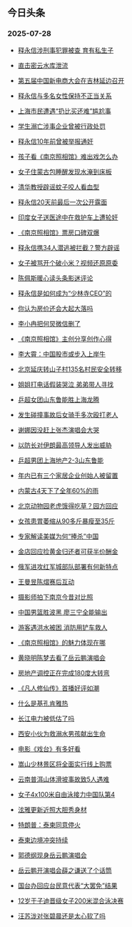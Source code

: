 ## 今日头条 
### 2025-07-28

+ [释永信涉刑事犯罪被查 育有私生子](https://www.toutiao.com/trending/7531731692256611850/?category_name=topic_innerflow&event_type=hot_board&log_pb=%257B%2522category_name%2522%253A%2522topic_innerflow%2522%252C%2522cluster_type%2522%253A%25222%2522%252C%2522enter_from%2522%253A%2522click_category%2522%252C%2522entrance_hotspot%2522%253A%2522outside%2522%252C%2522event_type%2522%253A%2522hot_board%2522%252C%2522hot_board_cluster_id%2522%253A%25227531731692256611850%2522%252C%2522hot_board_impr_id%2522%253A%2522202507280012554A2BDD71319B60583F9D%2522%252C%2522jump_page%2522%253A%2522hot_board_page%2522%252C%2522location%2522%253A%2522news_hot_card%2522%252C%2522page_location%2522%253A%2522hot_board_page%2522%252C%2522rank%2522%253A%25221%2522%252C%2522source%2522%253A%2522trending_tab%2522%252C%2522style_id%2522%253A%252240132%2522%252C%2522title%2522%253A%2522%25E9%2587%258A%25E6%25B0%25B8%25E4%25BF%25A1%25E6%25B6%2589%25E5%2588%2591%25E4%25BA%258B%25E7%258A%25AF%25E7%25BD%25AA%25E8%25A2%25AB%25E6%259F%25A5%2B%25E8%2582%25B2%25E6%259C%2589%25E7%25A7%2581%25E7%2594%259F%25E5%25AD%2590%2522%257D&rank=1&style_id=40132&topic_id=7531731692256611850)

+ [直击密云水库泄流](https://www.toutiao.com/trending/7531675662072041006/?category_name=topic_innerflow&event_type=hot_board&log_pb=%257B%2522category_name%2522%253A%2522topic_innerflow%2522%252C%2522cluster_type%2522%253A%25221%2522%252C%2522enter_from%2522%253A%2522click_category%2522%252C%2522entrance_hotspot%2522%253A%2522outside%2522%252C%2522event_type%2522%253A%2522hot_board%2522%252C%2522hot_board_cluster_id%2522%253A%25227531675662072041006%2522%252C%2522hot_board_impr_id%2522%253A%2522202507280012554A2BDD71319B60583F9D%2522%252C%2522jump_page%2522%253A%2522hot_board_page%2522%252C%2522location%2522%253A%2522news_hot_card%2522%252C%2522page_location%2522%253A%2522hot_board_page%2522%252C%2522rank%2522%253A%25222%2522%252C%2522source%2522%253A%2522trending_tab%2522%252C%2522style_id%2522%253A%252240132%2522%252C%2522title%2522%253A%2522%25E7%259B%25B4%25E5%2587%25BB%25E5%25AF%2586%25E4%25BA%2591%25E6%25B0%25B4%25E5%25BA%2593%25E6%25B3%2584%25E6%25B5%2581%2522%257D&rank=2&style_id=40132&topic_id=7531675662072041006)

+ [第五届中国新电商大会在吉林延边召开](https://www.toutiao.com/article/7531709644361597467)

+ [释永信与多名女性保持不正当关系](https://www.toutiao.com/trending/7531735239174065673/?category_name=topic_innerflow&event_type=hot_board&log_pb=%257B%2522category_name%2522%253A%2522topic_innerflow%2522%252C%2522cluster_type%2522%253A%25222%2522%252C%2522enter_from%2522%253A%2522click_category%2522%252C%2522entrance_hotspot%2522%253A%2522outside%2522%252C%2522event_type%2522%253A%2522hot_board%2522%252C%2522hot_board_cluster_id%2522%253A%25227531735239174065673%2522%252C%2522hot_board_impr_id%2522%253A%2522202507280012554A2BDD71319B60583F9D%2522%252C%2522jump_page%2522%253A%2522hot_board_page%2522%252C%2522location%2522%253A%2522news_hot_card%2522%252C%2522page_location%2522%253A%2522hot_board_page%2522%252C%2522rank%2522%253A%25224%2522%252C%2522source%2522%253A%2522trending_tab%2522%252C%2522style_id%2522%253A%252240132%2522%252C%2522title%2522%253A%2522%25E9%2587%258A%25E6%25B0%25B8%25E4%25BF%25A1%25E4%25B8%258E%25E5%25A4%259A%25E5%2590%258D%25E5%25A5%25B3%25E6%2580%25A7%25E4%25BF%259D%25E6%258C%2581%25E4%25B8%258D%25E6%25AD%25A3%25E5%25BD%2593%25E5%2585%25B3%25E7%25B3%25BB%2522%257D&rank=4&style_id=40132&topic_id=7531735239174065673)

+ [上海市民遭遇“扔比买还难”尴尬事](https://www.toutiao.com/trending/7531718750291279911/?category_name=topic_innerflow&event_type=hot_board&log_pb=%257B%2522category_name%2522%253A%2522topic_innerflow%2522%252C%2522cluster_type%2522%253A%25226%2522%252C%2522enter_from%2522%253A%2522click_category%2522%252C%2522entrance_hotspot%2522%253A%2522outside%2522%252C%2522event_type%2522%253A%2522hot_board%2522%252C%2522hot_board_cluster_id%2522%253A%25227531718750291279911%2522%252C%2522hot_board_impr_id%2522%253A%2522202507280012554A2BDD71319B60583F9D%2522%252C%2522jump_page%2522%253A%2522hot_board_page%2522%252C%2522location%2522%253A%2522news_hot_card%2522%252C%2522page_location%2522%253A%2522hot_board_page%2522%252C%2522rank%2522%253A%25225%2522%252C%2522source%2522%253A%2522trending_tab%2522%252C%2522style_id%2522%253A%252240132%2522%252C%2522title%2522%253A%2522%25E4%25B8%258A%25E6%25B5%25B7%25E5%25B8%2582%25E6%25B0%2591%25E9%2581%25AD%25E9%2581%2587%25E2%2580%259C%25E6%2589%2594%25E6%25AF%2594%25E4%25B9%25B0%25E8%25BF%2598%25E9%259A%25BE%25E2%2580%259D%25E5%25B0%25B4%25E5%25B0%25AC%25E4%25BA%258B%2522%257D&rank=5&style_id=40132&topic_id=7531718750291279911)

+ [学生溺亡涉事企业曾被行政处罚](https://www.toutiao.com/trending/7531554583127457818/?category_name=topic_innerflow&event_type=hot_board&log_pb=%257B%2522category_name%2522%253A%2522topic_innerflow%2522%252C%2522cluster_type%2522%253A%25221%2522%252C%2522enter_from%2522%253A%2522click_category%2522%252C%2522entrance_hotspot%2522%253A%2522outside%2522%252C%2522event_type%2522%253A%2522hot_board%2522%252C%2522hot_board_cluster_id%2522%253A%25227531554583127457818%2522%252C%2522hot_board_impr_id%2522%253A%2522202507280012554A2BDD71319B60583F9D%2522%252C%2522jump_page%2522%253A%2522hot_board_page%2522%252C%2522location%2522%253A%2522news_hot_card%2522%252C%2522page_location%2522%253A%2522hot_board_page%2522%252C%2522rank%2522%253A%25226%2522%252C%2522source%2522%253A%2522trending_tab%2522%252C%2522style_id%2522%253A%252240132%2522%252C%2522title%2522%253A%2522%25E5%25AD%25A6%25E7%2594%259F%25E6%25BA%25BA%25E4%25BA%25A1%25E6%25B6%2589%25E4%25BA%258B%25E4%25BC%2581%25E4%25B8%259A%25E6%259B%25BE%25E8%25A2%25AB%25E8%25A1%258C%25E6%2594%25BF%25E5%25A4%2584%25E7%25BD%259A%2522%257D&rank=6&style_id=40132&topic_id=7531554583127457818)

+ [释永信10年前曾被举报通奸](https://www.toutiao.com/trending/7531761797020454450/?category_name=topic_innerflow&event_type=hot_board&log_pb=%257B%2522category_name%2522%253A%2522topic_innerflow%2522%252C%2522cluster_type%2522%253A%25222%2522%252C%2522enter_from%2522%253A%2522click_category%2522%252C%2522entrance_hotspot%2522%253A%2522outside%2522%252C%2522event_type%2522%253A%2522hot_board%2522%252C%2522hot_board_cluster_id%2522%253A%25227531761797020454450%2522%252C%2522hot_board_impr_id%2522%253A%2522202507280012554A2BDD71319B60583F9D%2522%252C%2522jump_page%2522%253A%2522hot_board_page%2522%252C%2522location%2522%253A%2522news_hot_card%2522%252C%2522page_location%2522%253A%2522hot_board_page%2522%252C%2522rank%2522%253A%25227%2522%252C%2522source%2522%253A%2522trending_tab%2522%252C%2522style_id%2522%253A%252240132%2522%252C%2522title%2522%253A%2522%25E9%2587%258A%25E6%25B0%25B8%25E4%25BF%25A110%25E5%25B9%25B4%25E5%2589%258D%25E6%259B%25BE%25E8%25A2%25AB%25E4%25B8%25BE%25E6%258A%25A5%25E9%2580%259A%25E5%25A5%25B8%2522%257D&rank=7&style_id=40132&topic_id=7531761797020454450)

+ [孩子看《南京照相馆》难出戏怎么办](https://www.toutiao.com/trending/7531656188467875369/?category_name=topic_innerflow&event_type=hot_board&log_pb=%257B%2522category_name%2522%253A%2522topic_innerflow%2522%252C%2522cluster_type%2522%253A%252210%2522%252C%2522enter_from%2522%253A%2522click_category%2522%252C%2522entrance_hotspot%2522%253A%2522outside%2522%252C%2522event_type%2522%253A%2522hot_board%2522%252C%2522hot_board_cluster_id%2522%253A%25227531656188467875369%2522%252C%2522hot_board_impr_id%2522%253A%2522202507280012554A2BDD71319B60583F9D%2522%252C%2522jump_page%2522%253A%2522hot_board_page%2522%252C%2522location%2522%253A%2522news_hot_card%2522%252C%2522page_location%2522%253A%2522hot_board_page%2522%252C%2522rank%2522%253A%25228%2522%252C%2522source%2522%253A%2522trending_tab%2522%252C%2522style_id%2522%253A%252240132%2522%252C%2522title%2522%253A%2522%25E5%25AD%25A9%25E5%25AD%2590%25E7%259C%258B%25E3%2580%258A%25E5%258D%2597%25E4%25BA%25AC%25E7%2585%25A7%25E7%259B%25B8%25E9%25A6%2586%25E3%2580%258B%25E9%259A%25BE%25E5%2587%25BA%25E6%2588%258F%25E6%2580%258E%25E4%25B9%2588%25E5%258A%259E%2522%257D&rank=8&style_id=40132&topic_id=7531656188467875369)

+ [女子住蒙古包睡醒发现水淹到床板](https://www.toutiao.com/trending/7531693347057221659/?category_name=topic_innerflow&event_type=hot_board&log_pb=%257B%2522category_name%2522%253A%2522topic_innerflow%2522%252C%2522cluster_type%2522%253A%25226%2522%252C%2522enter_from%2522%253A%2522click_category%2522%252C%2522entrance_hotspot%2522%253A%2522outside%2522%252C%2522event_type%2522%253A%2522hot_board%2522%252C%2522hot_board_cluster_id%2522%253A%25227531693347057221659%2522%252C%2522hot_board_impr_id%2522%253A%2522202507280012554A2BDD71319B60583F9D%2522%252C%2522jump_page%2522%253A%2522hot_board_page%2522%252C%2522location%2522%253A%2522news_hot_card%2522%252C%2522page_location%2522%253A%2522hot_board_page%2522%252C%2522rank%2522%253A%25229%2522%252C%2522source%2522%253A%2522trending_tab%2522%252C%2522style_id%2522%253A%252240132%2522%252C%2522title%2522%253A%2522%25E5%25A5%25B3%25E5%25AD%2590%25E4%25BD%258F%25E8%2592%2599%25E5%258F%25A4%25E5%258C%2585%25E7%259D%25A1%25E9%2586%2592%25E5%258F%2591%25E7%258E%25B0%25E6%25B0%25B4%25E6%25B7%25B9%25E5%2588%25B0%25E5%25BA%258A%25E6%259D%25BF%2522%257D&rank=9&style_id=40132&topic_id=7531693347057221659)

+ [清华教授辟谣蚊子咬人看血型](https://www.toutiao.com/trending/7531312023418961974/?category_name=topic_innerflow&event_type=hot_board&log_pb=%257B%2522category_name%2522%253A%2522topic_innerflow%2522%252C%2522cluster_type%2522%253A%25222%2522%252C%2522enter_from%2522%253A%2522click_category%2522%252C%2522entrance_hotspot%2522%253A%2522outside%2522%252C%2522event_type%2522%253A%2522hot_board%2522%252C%2522hot_board_cluster_id%2522%253A%25227531312023418961974%2522%252C%2522hot_board_impr_id%2522%253A%2522202507280012554A2BDD71319B60583F9D%2522%252C%2522jump_page%2522%253A%2522hot_board_page%2522%252C%2522location%2522%253A%2522news_hot_card%2522%252C%2522page_location%2522%253A%2522hot_board_page%2522%252C%2522rank%2522%253A%252210%2522%252C%2522source%2522%253A%2522trending_tab%2522%252C%2522style_id%2522%253A%252240132%2522%252C%2522title%2522%253A%2522%25E6%25B8%2585%25E5%258D%258E%25E6%2595%2599%25E6%258E%2588%25E8%25BE%259F%25E8%25B0%25A3%25E8%259A%258A%25E5%25AD%2590%25E5%2592%25AC%25E4%25BA%25BA%25E7%259C%258B%25E8%25A1%2580%25E5%259E%258B%2522%257D&rank=10&style_id=40132&topic_id=7531312023418961974)

+ [释永信20天前最后一次公开露面](https://www.toutiao.com/trending/7531675933674294830/?category_name=topic_innerflow&event_type=hot_board&log_pb=%257B%2522category_name%2522%253A%2522topic_innerflow%2522%252C%2522cluster_type%2522%253A%25222%2522%252C%2522enter_from%2522%253A%2522click_category%2522%252C%2522entrance_hotspot%2522%253A%2522outside%2522%252C%2522event_type%2522%253A%2522hot_board%2522%252C%2522hot_board_cluster_id%2522%253A%25227531675933674294830%2522%252C%2522hot_board_impr_id%2522%253A%2522202507280012554A2BDD71319B60583F9D%2522%252C%2522jump_page%2522%253A%2522hot_board_page%2522%252C%2522location%2522%253A%2522news_hot_card%2522%252C%2522page_location%2522%253A%2522hot_board_page%2522%252C%2522rank%2522%253A%252211%2522%252C%2522source%2522%253A%2522trending_tab%2522%252C%2522style_id%2522%253A%252240132%2522%252C%2522title%2522%253A%2522%25E9%2587%258A%25E6%25B0%25B8%25E4%25BF%25A120%25E5%25A4%25A9%25E5%2589%258D%25E6%259C%2580%25E5%2590%258E%25E4%25B8%2580%25E6%25AC%25A1%25E5%2585%25AC%25E5%25BC%2580%25E9%259C%25B2%25E9%259D%25A2%2522%257D&rank=11&style_id=40132&topic_id=7531675933674294830)

+ [印度女子送医途中在救护车上遭轮奸](https://www.toutiao.com/trending/7530955074560016423/?category_name=topic_innerflow&event_type=hot_board&log_pb=%257B%2522category_name%2522%253A%2522topic_innerflow%2522%252C%2522cluster_type%2522%253A%25220%2522%252C%2522enter_from%2522%253A%2522click_category%2522%252C%2522entrance_hotspot%2522%253A%2522outside%2522%252C%2522event_type%2522%253A%2522hot_board%2522%252C%2522hot_board_cluster_id%2522%253A%25227530955074560016423%2522%252C%2522hot_board_impr_id%2522%253A%2522202507280012554A2BDD71319B60583F9D%2522%252C%2522jump_page%2522%253A%2522hot_board_page%2522%252C%2522location%2522%253A%2522news_hot_card%2522%252C%2522page_location%2522%253A%2522hot_board_page%2522%252C%2522rank%2522%253A%252212%2522%252C%2522source%2522%253A%2522trending_tab%2522%252C%2522style_id%2522%253A%252240132%2522%252C%2522title%2522%253A%2522%25E5%258D%25B0%25E5%25BA%25A6%25E5%25A5%25B3%25E5%25AD%2590%25E9%2580%2581%25E5%258C%25BB%25E9%2580%2594%25E4%25B8%25AD%25E5%259C%25A8%25E6%2595%2591%25E6%258A%25A4%25E8%25BD%25A6%25E4%25B8%258A%25E9%2581%25AD%25E8%25BD%25AE%25E5%25A5%25B8%2522%257D&rank=12&style_id=40132&topic_id=7530955074560016423)

+ [《南京照相馆》票房口碑双爆](https://www.toutiao.com/trending/7531716393935310374/?category_name=topic_innerflow&event_type=hot_board&log_pb=%257B%2522category_name%2522%253A%2522topic_innerflow%2522%252C%2522cluster_type%2522%253A%252213%2522%252C%2522enter_from%2522%253A%2522click_category%2522%252C%2522entrance_hotspot%2522%253A%2522outside%2522%252C%2522event_type%2522%253A%2522hot_board%2522%252C%2522hot_board_cluster_id%2522%253A%25227531716393935310374%2522%252C%2522hot_board_impr_id%2522%253A%2522202507280012554A2BDD71319B60583F9D%2522%252C%2522jump_page%2522%253A%2522hot_board_page%2522%252C%2522location%2522%253A%2522news_hot_card%2522%252C%2522page_location%2522%253A%2522hot_board_page%2522%252C%2522rank%2522%253A%252213%2522%252C%2522source%2522%253A%2522trending_tab%2522%252C%2522style_id%2522%253A%252240132%2522%252C%2522title%2522%253A%2522%25E3%2580%258A%25E5%258D%2597%25E4%25BA%25AC%25E7%2585%25A7%25E7%259B%25B8%25E9%25A6%2586%25E3%2580%258B%25E7%25A5%25A8%25E6%2588%25BF%25E5%258F%25A3%25E7%25A2%2591%25E5%258F%258C%25E7%2588%2586%2522%257D&rank=13&style_id=40132&topic_id=7531716393935310374)

+ [释永信携34人潜逃被拦截？警方辟谣](https://www.toutiao.com/trending/7531383478102179891/?category_name=topic_innerflow&event_type=hot_board&log_pb=%257B%2522category_name%2522%253A%2522topic_innerflow%2522%252C%2522cluster_type%2522%253A%25222%2522%252C%2522enter_from%2522%253A%2522click_category%2522%252C%2522entrance_hotspot%2522%253A%2522outside%2522%252C%2522event_type%2522%253A%2522hot_board%2522%252C%2522hot_board_cluster_id%2522%253A%25227531383478102179891%2522%252C%2522hot_board_impr_id%2522%253A%2522202507280012554A2BDD71319B60583F9D%2522%252C%2522jump_page%2522%253A%2522hot_board_page%2522%252C%2522location%2522%253A%2522news_hot_card%2522%252C%2522page_location%2522%253A%2522hot_board_page%2522%252C%2522rank%2522%253A%252214%2522%252C%2522source%2522%253A%2522trending_tab%2522%252C%2522style_id%2522%253A%252240132%2522%252C%2522title%2522%253A%2522%25E9%2587%258A%25E6%25B0%25B8%25E4%25BF%25A1%25E6%2590%25BA34%25E4%25BA%25BA%25E6%25BD%259C%25E9%2580%2583%25E8%25A2%25AB%25E6%258B%25A6%25E6%2588%25AA%25EF%25BC%259F%25E8%25AD%25A6%25E6%2596%25B9%25E8%25BE%259F%25E8%25B0%25A3%2522%257D&rank=14&style_id=40132&topic_id=7531383478102179891)

+ [女子被骂开个破小米？视频还原原委](https://www.toutiao.com/trending/7531693792047398955/?category_name=topic_innerflow&event_type=hot_board&log_pb=%257B%2522category_name%2522%253A%2522topic_innerflow%2522%252C%2522cluster_type%2522%253A%25226%2522%252C%2522enter_from%2522%253A%2522click_category%2522%252C%2522entrance_hotspot%2522%253A%2522outside%2522%252C%2522event_type%2522%253A%2522hot_board%2522%252C%2522hot_board_cluster_id%2522%253A%25227531693792047398955%2522%252C%2522hot_board_impr_id%2522%253A%2522202507280012554A2BDD71319B60583F9D%2522%252C%2522jump_page%2522%253A%2522hot_board_page%2522%252C%2522location%2522%253A%2522news_hot_card%2522%252C%2522page_location%2522%253A%2522hot_board_page%2522%252C%2522rank%2522%253A%252215%2522%252C%2522source%2522%253A%2522trending_tab%2522%252C%2522style_id%2522%253A%252240132%2522%252C%2522title%2522%253A%2522%25E5%25A5%25B3%25E5%25AD%2590%25E8%25A2%25AB%25E9%25AA%2582%25E5%25BC%2580%25E4%25B8%25AA%25E7%25A0%25B4%25E5%25B0%258F%25E7%25B1%25B3%25EF%25BC%259F%25E8%25A7%2586%25E9%25A2%2591%25E8%25BF%2598%25E5%258E%259F%25E5%258E%259F%25E5%25A7%2594%2522%257D&rank=15&style_id=40132&topic_id=7531693792047398955)

+ [陈佩斯暖心读头条影迷评论](https://www.toutiao.com/trending/7531670988774215214/?category_name=topic_innerflow&event_type=hot_board&log_pb=%257B%2522category_name%2522%253A%2522topic_innerflow%2522%252C%2522cluster_type%2522%253A%25221%2522%252C%2522enter_from%2522%253A%2522click_category%2522%252C%2522entrance_hotspot%2522%253A%2522outside%2522%252C%2522event_type%2522%253A%2522hot_board%2522%252C%2522hot_board_cluster_id%2522%253A%25227531670988774215214%2522%252C%2522hot_board_impr_id%2522%253A%2522202507280012554A2BDD71319B60583F9D%2522%252C%2522jump_page%2522%253A%2522hot_board_page%2522%252C%2522location%2522%253A%2522news_hot_card%2522%252C%2522page_location%2522%253A%2522hot_board_page%2522%252C%2522rank%2522%253A%252216%2522%252C%2522source%2522%253A%2522trending_tab%2522%252C%2522style_id%2522%253A%252240132%2522%252C%2522title%2522%253A%2522%25E9%2599%2588%25E4%25BD%25A9%25E6%2596%25AF%25E6%259A%2596%25E5%25BF%2583%25E8%25AF%25BB%25E5%25A4%25B4%25E6%259D%25A1%25E5%25BD%25B1%25E8%25BF%25B7%25E8%25AF%2584%25E8%25AE%25BA%2522%257D&rank=16&style_id=40132&topic_id=7531670988774215214)

+ [释永信是如何成为“少林寺CEO”的](https://www.toutiao.com/trending/7531678169762369066/?category_name=topic_innerflow&event_type=hot_board&log_pb=%257B%2522category_name%2522%253A%2522topic_innerflow%2522%252C%2522cluster_type%2522%253A%252213%2522%252C%2522enter_from%2522%253A%2522click_category%2522%252C%2522entrance_hotspot%2522%253A%2522outside%2522%252C%2522event_type%2522%253A%2522hot_board%2522%252C%2522hot_board_cluster_id%2522%253A%25227531678169762369066%2522%252C%2522hot_board_impr_id%2522%253A%2522202507280012554A2BDD71319B60583F9D%2522%252C%2522jump_page%2522%253A%2522hot_board_page%2522%252C%2522location%2522%253A%2522news_hot_card%2522%252C%2522page_location%2522%253A%2522hot_board_page%2522%252C%2522rank%2522%253A%252217%2522%252C%2522source%2522%253A%2522trending_tab%2522%252C%2522style_id%2522%253A%252240132%2522%252C%2522title%2522%253A%2522%25E9%2587%258A%25E6%25B0%25B8%25E4%25BF%25A1%25E6%2598%25AF%25E5%25A6%2582%25E4%25BD%2595%25E6%2588%2590%25E4%25B8%25BA%25E2%2580%259C%25E5%25B0%2591%25E6%259E%2597%25E5%25AF%25BACEO%25E2%2580%259D%25E7%259A%2584%2522%257D&rank=17&style_id=40132&topic_id=7531678169762369066)

+ [你认为房价还会大起大落吗](https://www.toutiao.com/trending/7531723186463837737/?category_name=topic_innerflow&event_type=hot_board&log_pb=%257B%2522category_name%2522%253A%2522topic_innerflow%2522%252C%2522cluster_type%2522%253A%252210%2522%252C%2522enter_from%2522%253A%2522click_category%2522%252C%2522entrance_hotspot%2522%253A%2522outside%2522%252C%2522event_type%2522%253A%2522hot_board%2522%252C%2522hot_board_cluster_id%2522%253A%25227531723186463837737%2522%252C%2522hot_board_impr_id%2522%253A%2522202507280012554A2BDD71319B60583F9D%2522%252C%2522jump_page%2522%253A%2522hot_board_page%2522%252C%2522location%2522%253A%2522news_hot_card%2522%252C%2522page_location%2522%253A%2522hot_board_page%2522%252C%2522rank%2522%253A%252218%2522%252C%2522source%2522%253A%2522trending_tab%2522%252C%2522style_id%2522%253A%252240132%2522%252C%2522title%2522%253A%2522%25E4%25BD%25A0%25E8%25AE%25A4%25E4%25B8%25BA%25E6%2588%25BF%25E4%25BB%25B7%25E8%25BF%2598%25E4%25BC%259A%25E5%25A4%25A7%25E8%25B5%25B7%25E5%25A4%25A7%25E8%2590%25BD%25E5%2590%2597%2522%257D&rank=18&style_id=40132&topic_id=7531723186463837737)

+ [李小冉把何炅微信删了](https://www.toutiao.com/trending/7531652498772279350/?category_name=topic_innerflow&event_type=hot_board&log_pb=%257B%2522category_name%2522%253A%2522topic_innerflow%2522%252C%2522cluster_type%2522%253A%25226%2522%252C%2522enter_from%2522%253A%2522click_category%2522%252C%2522entrance_hotspot%2522%253A%2522outside%2522%252C%2522event_type%2522%253A%2522hot_board%2522%252C%2522hot_board_cluster_id%2522%253A%25227531652498772279350%2522%252C%2522hot_board_impr_id%2522%253A%2522202507280012554A2BDD71319B60583F9D%2522%252C%2522jump_page%2522%253A%2522hot_board_page%2522%252C%2522location%2522%253A%2522news_hot_card%2522%252C%2522page_location%2522%253A%2522hot_board_page%2522%252C%2522rank%2522%253A%252219%2522%252C%2522source%2522%253A%2522trending_tab%2522%252C%2522style_id%2522%253A%252240132%2522%252C%2522title%2522%253A%2522%25E6%259D%258E%25E5%25B0%258F%25E5%2586%2589%25E6%258A%258A%25E4%25BD%2595%25E7%2582%2585%25E5%25BE%25AE%25E4%25BF%25A1%25E5%2588%25A0%25E4%25BA%2586%2522%257D&rank=19&style_id=40132&topic_id=7531652498772279350)

+ [《南京照相馆》主创分享创作心得](https://www.toutiao.com/trending/7530831547051507755/?category_name=topic_innerflow&event_type=hot_board&log_pb=%257B%2522category_name%2522%253A%2522topic_innerflow%2522%252C%2522cluster_type%2522%253A%25220%2522%252C%2522enter_from%2522%253A%2522click_category%2522%252C%2522entrance_hotspot%2522%253A%2522outside%2522%252C%2522event_type%2522%253A%2522hot_board%2522%252C%2522hot_board_cluster_id%2522%253A%25227530831547051507755%2522%252C%2522hot_board_impr_id%2522%253A%2522202507280012554A2BDD71319B60583F9D%2522%252C%2522jump_page%2522%253A%2522hot_board_page%2522%252C%2522location%2522%253A%2522news_hot_card%2522%252C%2522page_location%2522%253A%2522hot_board_page%2522%252C%2522rank%2522%253A%252220%2522%252C%2522source%2522%253A%2522trending_tab%2522%252C%2522style_id%2522%253A%252240132%2522%252C%2522title%2522%253A%2522%25E3%2580%258A%25E5%258D%2597%25E4%25BA%25AC%25E7%2585%25A7%25E7%259B%25B8%25E9%25A6%2586%25E3%2580%258B%25E4%25B8%25BB%25E5%2588%259B%25E5%2588%2586%25E4%25BA%25AB%25E5%2588%259B%25E4%25BD%259C%25E5%25BF%2583%25E5%25BE%2597%2522%257D&rank=20&style_id=40132&topic_id=7530831547051507755)

+ [李大霄：中国股市或步入上岸牛](https://www.toutiao.com/trending/7531735339187047978/?category_name=topic_innerflow&event_type=hot_board&log_pb=%257B%2522category_name%2522%253A%2522topic_innerflow%2522%252C%2522cluster_type%2522%253A%252213%2522%252C%2522enter_from%2522%253A%2522click_category%2522%252C%2522entrance_hotspot%2522%253A%2522outside%2522%252C%2522event_type%2522%253A%2522hot_board%2522%252C%2522hot_board_cluster_id%2522%253A%25227531735339187047978%2522%252C%2522hot_board_impr_id%2522%253A%2522202507280012554A2BDD71319B60583F9D%2522%252C%2522jump_page%2522%253A%2522hot_board_page%2522%252C%2522location%2522%253A%2522news_hot_card%2522%252C%2522page_location%2522%253A%2522hot_board_page%2522%252C%2522rank%2522%253A%252221%2522%252C%2522source%2522%253A%2522trending_tab%2522%252C%2522style_id%2522%253A%252240132%2522%252C%2522title%2522%253A%2522%25E6%259D%258E%25E5%25A4%25A7%25E9%259C%2584%25EF%25BC%259A%25E4%25B8%25AD%25E5%259B%25BD%25E8%2582%25A1%25E5%25B8%2582%25E6%2588%2596%25E6%25AD%25A5%25E5%2585%25A5%25E4%25B8%258A%25E5%25B2%25B8%25E7%2589%259B%2522%257D&rank=21&style_id=40132&topic_id=7531735339187047978)

+ [北京延庆转山子村135名村民安全转移](https://www.toutiao.com/trending/7531717256233975850/?category_name=topic_innerflow&event_type=hot_board&log_pb=%257B%2522category_name%2522%253A%2522topic_innerflow%2522%252C%2522cluster_type%2522%253A%25226%2522%252C%2522enter_from%2522%253A%2522click_category%2522%252C%2522entrance_hotspot%2522%253A%2522outside%2522%252C%2522event_type%2522%253A%2522hot_board%2522%252C%2522hot_board_cluster_id%2522%253A%25227531717256233975850%2522%252C%2522hot_board_impr_id%2522%253A%2522202507280012554A2BDD71319B60583F9D%2522%252C%2522jump_page%2522%253A%2522hot_board_page%2522%252C%2522location%2522%253A%2522news_hot_card%2522%252C%2522page_location%2522%253A%2522hot_board_page%2522%252C%2522rank%2522%253A%252222%2522%252C%2522source%2522%253A%2522trending_tab%2522%252C%2522style_id%2522%253A%252240132%2522%252C%2522title%2522%253A%2522%25E5%258C%2597%25E4%25BA%25AC%25E5%25BB%25B6%25E5%25BA%2586%25E8%25BD%25AC%25E5%25B1%25B1%25E5%25AD%2590%25E6%259D%2591135%25E5%2590%258D%25E6%259D%2591%25E6%25B0%2591%25E5%25AE%2589%25E5%2585%25A8%25E8%25BD%25AC%25E7%25A7%25BB%2522%257D&rank=22&style_id=40132&topic_id=7531717256233975850)

+ [姐姐打电话假装哭泣 弟弟带人寻找](https://www.toutiao.com/trending/7530656330269753385/?category_name=topic_innerflow&event_type=hot_board&log_pb=%257B%2522category_name%2522%253A%2522topic_innerflow%2522%252C%2522cluster_type%2522%253A%25226%2522%252C%2522enter_from%2522%253A%2522click_category%2522%252C%2522entrance_hotspot%2522%253A%2522outside%2522%252C%2522event_type%2522%253A%2522hot_board%2522%252C%2522hot_board_cluster_id%2522%253A%25227530656330269753385%2522%252C%2522hot_board_impr_id%2522%253A%2522202507280012554A2BDD71319B60583F9D%2522%252C%2522jump_page%2522%253A%2522hot_board_page%2522%252C%2522location%2522%253A%2522news_hot_card%2522%252C%2522page_location%2522%253A%2522hot_board_page%2522%252C%2522rank%2522%253A%252223%2522%252C%2522source%2522%253A%2522trending_tab%2522%252C%2522style_id%2522%253A%252240132%2522%252C%2522title%2522%253A%2522%25E5%25A7%2590%25E5%25A7%2590%25E6%2589%2593%25E7%2594%25B5%25E8%25AF%259D%25E5%2581%2587%25E8%25A3%2585%25E5%2593%25AD%25E6%25B3%25A3%2B%25E5%25BC%259F%25E5%25BC%259F%25E5%25B8%25A6%25E4%25BA%25BA%25E5%25AF%25BB%25E6%2589%25BE%2522%257D&rank=23&style_id=40132&topic_id=7530656330269753385)

+ [乒超女团山东鲁能胜上海龙腾](https://www.toutiao.com/trending/7531327567979315238/?category_name=topic_innerflow&event_type=hot_board&log_pb=%257B%2522category_name%2522%253A%2522topic_innerflow%2522%252C%2522cluster_type%2522%253A%25226%2522%252C%2522enter_from%2522%253A%2522click_category%2522%252C%2522entrance_hotspot%2522%253A%2522outside%2522%252C%2522event_type%2522%253A%2522hot_board%2522%252C%2522hot_board_cluster_id%2522%253A%25227531327567979315238%2522%252C%2522hot_board_impr_id%2522%253A%2522202507280012554A2BDD71319B60583F9D%2522%252C%2522jump_page%2522%253A%2522hot_board_page%2522%252C%2522location%2522%253A%2522news_hot_card%2522%252C%2522page_location%2522%253A%2522hot_board_page%2522%252C%2522rank%2522%253A%252224%2522%252C%2522source%2522%253A%2522trending_tab%2522%252C%2522style_id%2522%253A%252240132%2522%252C%2522title%2522%253A%2522%25E4%25B9%2592%25E8%25B6%2585%25E5%25A5%25B3%25E5%259B%25A2%25E5%25B1%25B1%25E4%25B8%259C%25E9%25B2%2581%25E8%2583%25BD%25E8%2583%259C%25E4%25B8%258A%25E6%25B5%25B7%25E9%25BE%2599%25E8%2585%25BE%2522%257D&rank=24&style_id=40132&topic_id=7531327567979315238)

+ [发生碰撞事故后女骑手多次殴打老人](https://www.toutiao.com/trending/7531021735450427411/?category_name=topic_innerflow&event_type=hot_board&log_pb=%257B%2522category_name%2522%253A%2522topic_innerflow%2522%252C%2522cluster_type%2522%253A%25226%2522%252C%2522enter_from%2522%253A%2522click_category%2522%252C%2522entrance_hotspot%2522%253A%2522outside%2522%252C%2522event_type%2522%253A%2522hot_board%2522%252C%2522hot_board_cluster_id%2522%253A%25227531021735450427411%2522%252C%2522hot_board_impr_id%2522%253A%2522202507280012554A2BDD71319B60583F9D%2522%252C%2522jump_page%2522%253A%2522hot_board_page%2522%252C%2522location%2522%253A%2522news_hot_card%2522%252C%2522page_location%2522%253A%2522hot_board_page%2522%252C%2522rank%2522%253A%252225%2522%252C%2522source%2522%253A%2522trending_tab%2522%252C%2522style_id%2522%253A%252240132%2522%252C%2522title%2522%253A%2522%25E5%258F%2591%25E7%2594%259F%25E7%25A2%25B0%25E6%2592%259E%25E4%25BA%258B%25E6%2595%2585%25E5%2590%258E%25E5%25A5%25B3%25E9%25AA%2591%25E6%2589%258B%25E5%25A4%259A%25E6%25AC%25A1%25E6%25AE%25B4%25E6%2589%2593%25E8%2580%2581%25E4%25BA%25BA%2522%257D&rank=25&style_id=40132&topic_id=7531021735450427411)

+ [谢娜因没赶上张杰演唱会大哭](https://www.toutiao.com/trending/7530889124988207158/?category_name=topic_innerflow&event_type=hot_board&log_pb=%257B%2522category_name%2522%253A%2522topic_innerflow%2522%252C%2522cluster_type%2522%253A%25220%2522%252C%2522enter_from%2522%253A%2522click_category%2522%252C%2522entrance_hotspot%2522%253A%2522outside%2522%252C%2522event_type%2522%253A%2522hot_board%2522%252C%2522hot_board_cluster_id%2522%253A%25227530889124988207158%2522%252C%2522hot_board_impr_id%2522%253A%2522202507280012554A2BDD71319B60583F9D%2522%252C%2522jump_page%2522%253A%2522hot_board_page%2522%252C%2522location%2522%253A%2522news_hot_card%2522%252C%2522page_location%2522%253A%2522hot_board_page%2522%252C%2522rank%2522%253A%252226%2522%252C%2522source%2522%253A%2522trending_tab%2522%252C%2522style_id%2522%253A%252240132%2522%252C%2522title%2522%253A%2522%25E8%25B0%25A2%25E5%25A8%259C%25E5%259B%25A0%25E6%25B2%25A1%25E8%25B5%25B6%25E4%25B8%258A%25E5%25BC%25A0%25E6%259D%25B0%25E6%25BC%2594%25E5%2594%25B1%25E4%25BC%259A%25E5%25A4%25A7%25E5%2593%25AD%2522%257D&rank=26&style_id=40132&topic_id=7530889124988207158)

+ [以防长对伊朗最高领导人发出威胁](https://www.toutiao.com/trending/7530998056062468106/?category_name=topic_innerflow&event_type=hot_board&log_pb=%257B%2522category_name%2522%253A%2522topic_innerflow%2522%252C%2522cluster_type%2522%253A%25226%2522%252C%2522enter_from%2522%253A%2522click_category%2522%252C%2522entrance_hotspot%2522%253A%2522outside%2522%252C%2522event_type%2522%253A%2522hot_board%2522%252C%2522hot_board_cluster_id%2522%253A%25227530998056062468106%2522%252C%2522hot_board_impr_id%2522%253A%2522202507280012554A2BDD71319B60583F9D%2522%252C%2522jump_page%2522%253A%2522hot_board_page%2522%252C%2522location%2522%253A%2522news_hot_card%2522%252C%2522page_location%2522%253A%2522hot_board_page%2522%252C%2522rank%2522%253A%252227%2522%252C%2522source%2522%253A%2522trending_tab%2522%252C%2522style_id%2522%253A%252240132%2522%252C%2522title%2522%253A%2522%25E4%25BB%25A5%25E9%2598%25B2%25E9%2595%25BF%25E5%25AF%25B9%25E4%25BC%258A%25E6%259C%2597%25E6%259C%2580%25E9%25AB%2598%25E9%25A2%2586%25E5%25AF%25BC%25E4%25BA%25BA%25E5%258F%2591%25E5%2587%25BA%25E5%25A8%2581%25E8%2583%2581%2522%257D&rank=27&style_id=40132&topic_id=7530998056062468106)

+ [乒超男团上海地产2-3山东鲁能](https://www.toutiao.com/trending/7530786484253622335/?category_name=topic_innerflow&event_type=hot_board&log_pb=%257B%2522category_name%2522%253A%2522topic_innerflow%2522%252C%2522cluster_type%2522%253A%25226%2522%252C%2522enter_from%2522%253A%2522click_category%2522%252C%2522entrance_hotspot%2522%253A%2522outside%2522%252C%2522event_type%2522%253A%2522hot_board%2522%252C%2522hot_board_cluster_id%2522%253A%25227530786484253622335%2522%252C%2522hot_board_impr_id%2522%253A%2522202507280012554A2BDD71319B60583F9D%2522%252C%2522jump_page%2522%253A%2522hot_board_page%2522%252C%2522location%2522%253A%2522news_hot_card%2522%252C%2522page_location%2522%253A%2522hot_board_page%2522%252C%2522rank%2522%253A%252228%2522%252C%2522source%2522%253A%2522trending_tab%2522%252C%2522style_id%2522%253A%252240132%2522%252C%2522title%2522%253A%2522%25E4%25B9%2592%25E8%25B6%2585%25E7%2594%25B7%25E5%259B%25A2%25E4%25B8%258A%25E6%25B5%25B7%25E5%259C%25B0%25E4%25BA%25A72-3%25E5%25B1%25B1%25E4%25B8%259C%25E9%25B2%2581%25E8%2583%25BD%2522%257D&rank=28&style_id=40132&topic_id=7530786484253622335)

+ [年内已有三个家居企业创始人被留置](https://www.toutiao.com/trending/7530841442235957302/?category_name=topic_innerflow&event_type=hot_board&log_pb=%257B%2522category_name%2522%253A%2522topic_innerflow%2522%252C%2522cluster_type%2522%253A%25226%2522%252C%2522enter_from%2522%253A%2522click_category%2522%252C%2522entrance_hotspot%2522%253A%2522outside%2522%252C%2522event_type%2522%253A%2522hot_board%2522%252C%2522hot_board_cluster_id%2522%253A%25227530841442235957302%2522%252C%2522hot_board_impr_id%2522%253A%2522202507280012554A2BDD71319B60583F9D%2522%252C%2522jump_page%2522%253A%2522hot_board_page%2522%252C%2522location%2522%253A%2522news_hot_card%2522%252C%2522page_location%2522%253A%2522hot_board_page%2522%252C%2522rank%2522%253A%252229%2522%252C%2522source%2522%253A%2522trending_tab%2522%252C%2522style_id%2522%253A%252240132%2522%252C%2522title%2522%253A%2522%25E5%25B9%25B4%25E5%2586%2585%25E5%25B7%25B2%25E6%259C%2589%25E4%25B8%2589%25E4%25B8%25AA%25E5%25AE%25B6%25E5%25B1%2585%25E4%25BC%2581%25E4%25B8%259A%25E5%2588%259B%25E5%25A7%258B%25E4%25BA%25BA%25E8%25A2%25AB%25E7%2595%2599%25E7%25BD%25AE%2522%257D&rank=29&style_id=40132&topic_id=7530841442235957302)

+ [内蒙古4天下了全年60%的雨](https://www.toutiao.com/trending/7531187519141183534/?category_name=topic_innerflow&event_type=hot_board&log_pb=%257B%2522category_name%2522%253A%2522topic_innerflow%2522%252C%2522cluster_type%2522%253A%25226%2522%252C%2522enter_from%2522%253A%2522click_category%2522%252C%2522entrance_hotspot%2522%253A%2522outside%2522%252C%2522event_type%2522%253A%2522hot_board%2522%252C%2522hot_board_cluster_id%2522%253A%25227531187519141183534%2522%252C%2522hot_board_impr_id%2522%253A%2522202507280012554A2BDD71319B60583F9D%2522%252C%2522jump_page%2522%253A%2522hot_board_page%2522%252C%2522location%2522%253A%2522news_hot_card%2522%252C%2522page_location%2522%253A%2522hot_board_page%2522%252C%2522rank%2522%253A%252230%2522%252C%2522source%2522%253A%2522trending_tab%2522%252C%2522style_id%2522%253A%252240132%2522%252C%2522title%2522%253A%2522%25E5%2586%2585%25E8%2592%2599%25E5%258F%25A44%25E5%25A4%25A9%25E4%25B8%258B%25E4%25BA%2586%25E5%2585%25A8%25E5%25B9%25B460%2525%25E7%259A%2584%25E9%259B%25A8%2522%257D&rank=30&style_id=40132&topic_id=7531187519141183534)

+ [北京动物园老虎饿得吃草？园方回应](https://www.toutiao.com/trending/7531600657536073754/?category_name=topic_innerflow&event_type=hot_board&log_pb=%257B%2522category_name%2522%253A%2522topic_innerflow%2522%252C%2522cluster_type%2522%253A%25226%2522%252C%2522enter_from%2522%253A%2522click_category%2522%252C%2522entrance_hotspot%2522%253A%2522outside%2522%252C%2522event_type%2522%253A%2522hot_board%2522%252C%2522hot_board_cluster_id%2522%253A%25227531600657536073754%2522%252C%2522hot_board_impr_id%2522%253A%2522202507280012554A2BDD71319B60583F9D%2522%252C%2522jump_page%2522%253A%2522hot_board_page%2522%252C%2522location%2522%253A%2522news_hot_card%2522%252C%2522page_location%2522%253A%2522hot_board_page%2522%252C%2522rank%2522%253A%252231%2522%252C%2522source%2522%253A%2522trending_tab%2522%252C%2522style_id%2522%253A%252240132%2522%252C%2522title%2522%253A%2522%25E5%258C%2597%25E4%25BA%25AC%25E5%258A%25A8%25E7%2589%25A9%25E5%259B%25AD%25E8%2580%2581%25E8%2599%258E%25E9%25A5%25BF%25E5%25BE%2597%25E5%2590%2583%25E8%258D%2589%25EF%25BC%259F%25E5%259B%25AD%25E6%2596%25B9%25E5%259B%259E%25E5%25BA%2594%2522%257D&rank=31&style_id=40132&topic_id=7531600657536073754)

+ [女孩患胃萎缩从90多斤暴瘦至35斤](https://www.toutiao.com/trending/7531682436137402411/?category_name=topic_innerflow&event_type=hot_board&log_pb=%257B%2522category_name%2522%253A%2522topic_innerflow%2522%252C%2522cluster_type%2522%253A%25220%2522%252C%2522enter_from%2522%253A%2522click_category%2522%252C%2522entrance_hotspot%2522%253A%2522outside%2522%252C%2522event_type%2522%253A%2522hot_board%2522%252C%2522hot_board_cluster_id%2522%253A%25227531682436137402411%2522%252C%2522hot_board_impr_id%2522%253A%2522202507280012554A2BDD71319B60583F9D%2522%252C%2522jump_page%2522%253A%2522hot_board_page%2522%252C%2522location%2522%253A%2522news_hot_card%2522%252C%2522page_location%2522%253A%2522hot_board_page%2522%252C%2522rank%2522%253A%252232%2522%252C%2522source%2522%253A%2522trending_tab%2522%252C%2522style_id%2522%253A%252240132%2522%252C%2522title%2522%253A%2522%25E5%25A5%25B3%25E5%25AD%25A9%25E6%2582%25A3%25E8%2583%2583%25E8%2590%258E%25E7%25BC%25A9%25E4%25BB%258E90%25E5%25A4%259A%25E6%2596%25A4%25E6%259A%25B4%25E7%2598%25A6%25E8%2587%25B335%25E6%2596%25A4%2522%257D&rank=32&style_id=40132&topic_id=7531682436137402411)

+ [专家解读美媒为何“捧杀”中国](https://www.toutiao.com/trending/7530633678738391078/?category_name=topic_innerflow&event_type=hot_board&log_pb=%257B%2522category_name%2522%253A%2522topic_innerflow%2522%252C%2522cluster_type%2522%253A%25226%2522%252C%2522enter_from%2522%253A%2522click_category%2522%252C%2522entrance_hotspot%2522%253A%2522outside%2522%252C%2522event_type%2522%253A%2522hot_board%2522%252C%2522hot_board_cluster_id%2522%253A%25227530633678738391078%2522%252C%2522hot_board_impr_id%2522%253A%2522202507280012554A2BDD71319B60583F9D%2522%252C%2522jump_page%2522%253A%2522hot_board_page%2522%252C%2522location%2522%253A%2522news_hot_card%2522%252C%2522page_location%2522%253A%2522hot_board_page%2522%252C%2522rank%2522%253A%252233%2522%252C%2522source%2522%253A%2522trending_tab%2522%252C%2522style_id%2522%253A%252240132%2522%252C%2522title%2522%253A%2522%25E4%25B8%2593%25E5%25AE%25B6%25E8%25A7%25A3%25E8%25AF%25BB%25E7%25BE%258E%25E5%25AA%2592%25E4%25B8%25BA%25E4%25BD%2595%25E2%2580%259C%25E6%258D%25A7%25E6%259D%2580%25E2%2580%259D%25E4%25B8%25AD%25E5%259B%25BD%2522%257D&rank=33&style_id=40132&topic_id=7530633678738391078)

+ [金店回应捡黄金归还者可获半价酬金](https://www.toutiao.com/trending/7531565231747874858/?category_name=topic_innerflow&event_type=hot_board&log_pb=%257B%2522category_name%2522%253A%2522topic_innerflow%2522%252C%2522cluster_type%2522%253A%25226%2522%252C%2522enter_from%2522%253A%2522click_category%2522%252C%2522entrance_hotspot%2522%253A%2522outside%2522%252C%2522event_type%2522%253A%2522hot_board%2522%252C%2522hot_board_cluster_id%2522%253A%25227531565231747874858%2522%252C%2522hot_board_impr_id%2522%253A%2522202507280012554A2BDD71319B60583F9D%2522%252C%2522jump_page%2522%253A%2522hot_board_page%2522%252C%2522location%2522%253A%2522news_hot_card%2522%252C%2522page_location%2522%253A%2522hot_board_page%2522%252C%2522rank%2522%253A%252234%2522%252C%2522source%2522%253A%2522trending_tab%2522%252C%2522style_id%2522%253A%252240132%2522%252C%2522title%2522%253A%2522%25E9%2587%2591%25E5%25BA%2597%25E5%259B%259E%25E5%25BA%2594%25E6%258D%25A1%25E9%25BB%2584%25E9%2587%2591%25E5%25BD%2592%25E8%25BF%2598%25E8%2580%2585%25E5%258F%25AF%25E8%258E%25B7%25E5%258D%258A%25E4%25BB%25B7%25E9%2585%25AC%25E9%2587%2591%2522%257D&rank=34&style_id=40132&topic_id=7531565231747874858)

+ [俄军进攻红军城部队部署有何新特点](https://www.toutiao.com/trending/7531734458639060531/?category_name=topic_innerflow&event_type=hot_board&log_pb=%257B%2522category_name%2522%253A%2522topic_innerflow%2522%252C%2522cluster_type%2522%253A%252213%2522%252C%2522enter_from%2522%253A%2522click_category%2522%252C%2522entrance_hotspot%2522%253A%2522outside%2522%252C%2522event_type%2522%253A%2522hot_board%2522%252C%2522hot_board_cluster_id%2522%253A%25227531734458639060531%2522%252C%2522hot_board_impr_id%2522%253A%2522202507280012554A2BDD71319B60583F9D%2522%252C%2522jump_page%2522%253A%2522hot_board_page%2522%252C%2522location%2522%253A%2522news_hot_card%2522%252C%2522page_location%2522%253A%2522hot_board_page%2522%252C%2522rank%2522%253A%252235%2522%252C%2522source%2522%253A%2522trending_tab%2522%252C%2522style_id%2522%253A%252240132%2522%252C%2522title%2522%253A%2522%25E4%25BF%2584%25E5%2586%259B%25E8%25BF%259B%25E6%2594%25BB%25E7%25BA%25A2%25E5%2586%259B%25E5%259F%258E%25E9%2583%25A8%25E9%2598%259F%25E9%2583%25A8%25E7%25BD%25B2%25E6%259C%2589%25E4%25BD%2595%25E6%2596%25B0%25E7%2589%25B9%25E7%2582%25B9%2522%257D&rank=35&style_id=40132&topic_id=7531734458639060531)

+ [王曼昱陈熠赛后互动](https://www.toutiao.com/trending/7531206104261476406/?category_name=topic_innerflow&event_type=hot_board&log_pb=%257B%2522category_name%2522%253A%2522topic_innerflow%2522%252C%2522cluster_type%2522%253A%25226%2522%252C%2522enter_from%2522%253A%2522click_category%2522%252C%2522entrance_hotspot%2522%253A%2522outside%2522%252C%2522event_type%2522%253A%2522hot_board%2522%252C%2522hot_board_cluster_id%2522%253A%25227531206104261476406%2522%252C%2522hot_board_impr_id%2522%253A%2522202507280012554A2BDD71319B60583F9D%2522%252C%2522jump_page%2522%253A%2522hot_board_page%2522%252C%2522location%2522%253A%2522news_hot_card%2522%252C%2522page_location%2522%253A%2522hot_board_page%2522%252C%2522rank%2522%253A%252236%2522%252C%2522source%2522%253A%2522trending_tab%2522%252C%2522style_id%2522%253A%252240132%2522%252C%2522title%2522%253A%2522%25E7%258E%258B%25E6%259B%25BC%25E6%2598%25B1%25E9%2599%2588%25E7%2586%25A0%25E8%25B5%259B%25E5%2590%258E%25E4%25BA%2592%25E5%258A%25A8%2522%257D&rank=36&style_id=40132&topic_id=7531206104261476406)

+ [摄影师拍下南京今昔对比照](https://www.toutiao.com/trending/7531350860010553380/?category_name=topic_innerflow&event_type=hot_board&log_pb=%257B%2522category_name%2522%253A%2522topic_innerflow%2522%252C%2522cluster_type%2522%253A%25226%2522%252C%2522enter_from%2522%253A%2522click_category%2522%252C%2522entrance_hotspot%2522%253A%2522outside%2522%252C%2522event_type%2522%253A%2522hot_board%2522%252C%2522hot_board_cluster_id%2522%253A%25227531350860010553380%2522%252C%2522hot_board_impr_id%2522%253A%2522202507280012554A2BDD71319B60583F9D%2522%252C%2522jump_page%2522%253A%2522hot_board_page%2522%252C%2522location%2522%253A%2522news_hot_card%2522%252C%2522page_location%2522%253A%2522hot_board_page%2522%252C%2522rank%2522%253A%252237%2522%252C%2522source%2522%253A%2522trending_tab%2522%252C%2522style_id%2522%253A%252240132%2522%252C%2522title%2522%253A%2522%25E6%2591%2584%25E5%25BD%25B1%25E5%25B8%2588%25E6%258B%258D%25E4%25B8%258B%25E5%258D%2597%25E4%25BA%25AC%25E4%25BB%258A%25E6%2598%2594%25E5%25AF%25B9%25E6%25AF%2594%25E7%2585%25A7%2522%257D&rank=37&style_id=40132&topic_id=7531350860010553380)

+ [中国男篮胜波黑 廖三宁全能输出](https://www.toutiao.com/trending/7530869596149366810/?category_name=topic_innerflow&event_type=hot_board&log_pb=%257B%2522category_name%2522%253A%2522topic_innerflow%2522%252C%2522cluster_type%2522%253A%25226%2522%252C%2522enter_from%2522%253A%2522click_category%2522%252C%2522entrance_hotspot%2522%253A%2522outside%2522%252C%2522event_type%2522%253A%2522hot_board%2522%252C%2522hot_board_cluster_id%2522%253A%25227530869596149366810%2522%252C%2522hot_board_impr_id%2522%253A%2522202507280012554A2BDD71319B60583F9D%2522%252C%2522jump_page%2522%253A%2522hot_board_page%2522%252C%2522location%2522%253A%2522news_hot_card%2522%252C%2522page_location%2522%253A%2522hot_board_page%2522%252C%2522rank%2522%253A%252238%2522%252C%2522source%2522%253A%2522trending_tab%2522%252C%2522style_id%2522%253A%252240132%2522%252C%2522title%2522%253A%2522%25E4%25B8%25AD%25E5%259B%25BD%25E7%2594%25B7%25E7%25AF%25AE%25E8%2583%259C%25E6%25B3%25A2%25E9%25BB%2591%2B%25E5%25BB%2596%25E4%25B8%2589%25E5%25AE%2581%25E5%2585%25A8%25E8%2583%25BD%25E8%25BE%2593%25E5%2587%25BA%2522%257D&rank=38&style_id=40132&topic_id=7530869596149366810)

+ [游客遇洪水被困 消防用铲车救人](https://www.toutiao.com/trending/7531723208744255527/?category_name=topic_innerflow&event_type=hot_board&log_pb=%257B%2522category_name%2522%253A%2522topic_innerflow%2522%252C%2522cluster_type%2522%253A%25226%2522%252C%2522enter_from%2522%253A%2522click_category%2522%252C%2522entrance_hotspot%2522%253A%2522outside%2522%252C%2522event_type%2522%253A%2522hot_board%2522%252C%2522hot_board_cluster_id%2522%253A%25227531723208744255527%2522%252C%2522hot_board_impr_id%2522%253A%2522202507280012554A2BDD71319B60583F9D%2522%252C%2522jump_page%2522%253A%2522hot_board_page%2522%252C%2522location%2522%253A%2522news_hot_card%2522%252C%2522page_location%2522%253A%2522hot_board_page%2522%252C%2522rank%2522%253A%252239%2522%252C%2522source%2522%253A%2522trending_tab%2522%252C%2522style_id%2522%253A%252240132%2522%252C%2522title%2522%253A%2522%25E6%25B8%25B8%25E5%25AE%25A2%25E9%2581%2587%25E6%25B4%25AA%25E6%25B0%25B4%25E8%25A2%25AB%25E5%259B%25B0%2B%25E6%25B6%2588%25E9%2598%25B2%25E7%2594%25A8%25E9%2593%25B2%25E8%25BD%25A6%25E6%2595%2591%25E4%25BA%25BA%2522%257D&rank=39&style_id=40132&topic_id=7531723208744255527)

+ [《南京照相馆》的魅力体现在哪](https://www.toutiao.com/trending/7531741520521596467/?category_name=topic_innerflow&event_type=hot_board&log_pb=%257B%2522category_name%2522%253A%2522topic_innerflow%2522%252C%2522cluster_type%2522%253A%252213%2522%252C%2522enter_from%2522%253A%2522click_category%2522%252C%2522entrance_hotspot%2522%253A%2522outside%2522%252C%2522event_type%2522%253A%2522hot_board%2522%252C%2522hot_board_cluster_id%2522%253A%25227531741520521596467%2522%252C%2522hot_board_impr_id%2522%253A%2522202507280012554A2BDD71319B60583F9D%2522%252C%2522jump_page%2522%253A%2522hot_board_page%2522%252C%2522location%2522%253A%2522news_hot_card%2522%252C%2522page_location%2522%253A%2522hot_board_page%2522%252C%2522rank%2522%253A%252240%2522%252C%2522source%2522%253A%2522trending_tab%2522%252C%2522style_id%2522%253A%252240132%2522%252C%2522title%2522%253A%2522%25E3%2580%258A%25E5%258D%2597%25E4%25BA%25AC%25E7%2585%25A7%25E7%259B%25B8%25E9%25A6%2586%25E3%2580%258B%25E7%259A%2584%25E9%25AD%2585%25E5%258A%259B%25E4%25BD%2593%25E7%258E%25B0%25E5%259C%25A8%25E5%2593%25AA%2522%257D&rank=40&style_id=40132&topic_id=7531741520521596467)

+ [黄晓明陈梦去看了岳云鹏演唱会](https://www.toutiao.com/trending/7531370272911310899/?category_name=topic_innerflow&event_type=hot_board&log_pb=%257B%2522category_name%2522%253A%2522topic_innerflow%2522%252C%2522cluster_type%2522%253A%25224%2522%252C%2522enter_from%2522%253A%2522click_category%2522%252C%2522entrance_hotspot%2522%253A%2522outside%2522%252C%2522event_type%2522%253A%2522hot_board%2522%252C%2522hot_board_cluster_id%2522%253A%25227531370272911310899%2522%252C%2522hot_board_impr_id%2522%253A%2522202507280012554A2BDD71319B60583F9D%2522%252C%2522jump_page%2522%253A%2522hot_board_page%2522%252C%2522location%2522%253A%2522news_hot_card%2522%252C%2522page_location%2522%253A%2522hot_board_page%2522%252C%2522rank%2522%253A%252241%2522%252C%2522source%2522%253A%2522trending_tab%2522%252C%2522style_id%2522%253A%252240132%2522%252C%2522title%2522%253A%2522%25E9%25BB%2584%25E6%2599%2593%25E6%2598%258E%25E9%2599%2588%25E6%25A2%25A6%25E5%258E%25BB%25E7%259C%258B%25E4%25BA%2586%25E5%25B2%25B3%25E4%25BA%2591%25E9%25B9%258F%25E6%25BC%2594%25E5%2594%25B1%25E4%25BC%259A%2522%257D&rank=41&style_id=40132&topic_id=7531370272911310899)

+ [房地产调控正在完成180度大转弯](https://www.toutiao.com/trending/7531724041162329651/?category_name=topic_innerflow&event_type=hot_board&log_pb=%257B%2522category_name%2522%253A%2522topic_innerflow%2522%252C%2522cluster_type%2522%253A%252213%2522%252C%2522enter_from%2522%253A%2522click_category%2522%252C%2522entrance_hotspot%2522%253A%2522outside%2522%252C%2522event_type%2522%253A%2522hot_board%2522%252C%2522hot_board_cluster_id%2522%253A%25227531724041162329651%2522%252C%2522hot_board_impr_id%2522%253A%2522202507280012554A2BDD71319B60583F9D%2522%252C%2522jump_page%2522%253A%2522hot_board_page%2522%252C%2522location%2522%253A%2522news_hot_card%2522%252C%2522page_location%2522%253A%2522hot_board_page%2522%252C%2522rank%2522%253A%252242%2522%252C%2522source%2522%253A%2522trending_tab%2522%252C%2522style_id%2522%253A%252240132%2522%252C%2522title%2522%253A%2522%25E6%2588%25BF%25E5%259C%25B0%25E4%25BA%25A7%25E8%25B0%2583%25E6%258E%25A7%25E6%25AD%25A3%25E5%259C%25A8%25E5%25AE%258C%25E6%2588%2590180%25E5%25BA%25A6%25E5%25A4%25A7%25E8%25BD%25AC%25E5%25BC%25AF%2522%257D&rank=42&style_id=40132&topic_id=7531724041162329651)

+ [《凡人修仙传》首播好评如潮](https://www.toutiao.com/trending/7531628497815473702/?category_name=topic_innerflow&event_type=hot_board&log_pb=%257B%2522category_name%2522%253A%2522topic_innerflow%2522%252C%2522cluster_type%2522%253A%252213%2522%252C%2522enter_from%2522%253A%2522click_category%2522%252C%2522entrance_hotspot%2522%253A%2522outside%2522%252C%2522event_type%2522%253A%2522hot_board%2522%252C%2522hot_board_cluster_id%2522%253A%25227531628497815473702%2522%252C%2522hot_board_impr_id%2522%253A%2522202507280012554A2BDD71319B60583F9D%2522%252C%2522jump_page%2522%253A%2522hot_board_page%2522%252C%2522location%2522%253A%2522news_hot_card%2522%252C%2522page_location%2522%253A%2522hot_board_page%2522%252C%2522rank%2522%253A%252243%2522%252C%2522source%2522%253A%2522trending_tab%2522%252C%2522style_id%2522%253A%252240132%2522%252C%2522title%2522%253A%2522%25E3%2580%258A%25E5%2587%25A1%25E4%25BA%25BA%25E4%25BF%25AE%25E4%25BB%2599%25E4%25BC%25A0%25E3%2580%258B%25E9%25A6%2596%25E6%2592%25AD%25E5%25A5%25BD%25E8%25AF%2584%25E5%25A6%2582%25E6%25BD%25AE%2522%257D&rank=43&style_id=40132&topic_id=7531628497815473702)

+ [什么是基孔肯雅热](https://www.toutiao.com/trending/7531557064808857619/?category_name=topic_innerflow&event_type=hot_board&log_pb=%257B%2522category_name%2522%253A%2522topic_innerflow%2522%252C%2522cluster_type%2522%253A%25226%2522%252C%2522enter_from%2522%253A%2522click_category%2522%252C%2522entrance_hotspot%2522%253A%2522outside%2522%252C%2522event_type%2522%253A%2522hot_board%2522%252C%2522hot_board_cluster_id%2522%253A%25227531557064808857619%2522%252C%2522hot_board_impr_id%2522%253A%2522202507280012554A2BDD71319B60583F9D%2522%252C%2522jump_page%2522%253A%2522hot_board_page%2522%252C%2522location%2522%253A%2522news_hot_card%2522%252C%2522page_location%2522%253A%2522hot_board_page%2522%252C%2522rank%2522%253A%252244%2522%252C%2522source%2522%253A%2522trending_tab%2522%252C%2522style_id%2522%253A%252240132%2522%252C%2522title%2522%253A%2522%25E4%25BB%2580%25E4%25B9%2588%25E6%2598%25AF%25E5%259F%25BA%25E5%25AD%2594%25E8%2582%25AF%25E9%259B%2585%25E7%2583%25AD%2522%257D&rank=44&style_id=40132&topic_id=7531557064808857619)

+ [长江电力被低估了吗](https://www.toutiao.com/trending/7531637732695608875/?category_name=topic_innerflow&event_type=hot_board&log_pb=%257B%2522category_name%2522%253A%2522topic_innerflow%2522%252C%2522cluster_type%2522%253A%252213%2522%252C%2522enter_from%2522%253A%2522click_category%2522%252C%2522entrance_hotspot%2522%253A%2522outside%2522%252C%2522event_type%2522%253A%2522hot_board%2522%252C%2522hot_board_cluster_id%2522%253A%25227531637732695608875%2522%252C%2522hot_board_impr_id%2522%253A%2522202507280012554A2BDD71319B60583F9D%2522%252C%2522jump_page%2522%253A%2522hot_board_page%2522%252C%2522location%2522%253A%2522news_hot_card%2522%252C%2522page_location%2522%253A%2522hot_board_page%2522%252C%2522rank%2522%253A%252245%2522%252C%2522source%2522%253A%2522trending_tab%2522%252C%2522style_id%2522%253A%252240132%2522%252C%2522title%2522%253A%2522%25E9%2595%25BF%25E6%25B1%259F%25E7%2594%25B5%25E5%258A%259B%25E8%25A2%25AB%25E4%25BD%258E%25E4%25BC%25B0%25E4%25BA%2586%25E5%2590%2597%2522%257D&rank=45&style_id=40132&topic_id=7531637732695608875)

+ [西安小伙为救溺水男孩献出生命](https://www.toutiao.com/trending/7531667609465634859/?category_name=topic_innerflow&event_type=hot_board&log_pb=%257B%2522category_name%2522%253A%2522topic_innerflow%2522%252C%2522cluster_type%2522%253A%25226%2522%252C%2522enter_from%2522%253A%2522click_category%2522%252C%2522entrance_hotspot%2522%253A%2522outside%2522%252C%2522event_type%2522%253A%2522hot_board%2522%252C%2522hot_board_cluster_id%2522%253A%25227531667609465634859%2522%252C%2522hot_board_impr_id%2522%253A%2522202507280012554A2BDD71319B60583F9D%2522%252C%2522jump_page%2522%253A%2522hot_board_page%2522%252C%2522location%2522%253A%2522news_hot_card%2522%252C%2522page_location%2522%253A%2522hot_board_page%2522%252C%2522rank%2522%253A%252246%2522%252C%2522source%2522%253A%2522trending_tab%2522%252C%2522style_id%2522%253A%252240132%2522%252C%2522title%2522%253A%2522%25E8%25A5%25BF%25E5%25AE%2589%25E5%25B0%258F%25E4%25BC%2599%25E4%25B8%25BA%25E6%2595%2591%25E6%25BA%25BA%25E6%25B0%25B4%25E7%2594%25B7%25E5%25AD%25A9%25E7%258C%25AE%25E5%2587%25BA%25E7%2594%259F%25E5%2591%25BD%2522%257D&rank=46&style_id=40132&topic_id=7531667609465634859)

+ [电影《戏台》有多好看](https://www.toutiao.com/trending/7531594794586344999/?category_name=topic_innerflow&event_type=hot_board&log_pb=%257B%2522category_name%2522%253A%2522topic_innerflow%2522%252C%2522cluster_type%2522%253A%252213%2522%252C%2522enter_from%2522%253A%2522click_category%2522%252C%2522entrance_hotspot%2522%253A%2522outside%2522%252C%2522event_type%2522%253A%2522hot_board%2522%252C%2522hot_board_cluster_id%2522%253A%25227531594794586344999%2522%252C%2522hot_board_impr_id%2522%253A%2522202507280012554A2BDD71319B60583F9D%2522%252C%2522jump_page%2522%253A%2522hot_board_page%2522%252C%2522location%2522%253A%2522news_hot_card%2522%252C%2522page_location%2522%253A%2522hot_board_page%2522%252C%2522rank%2522%253A%252247%2522%252C%2522source%2522%253A%2522trending_tab%2522%252C%2522style_id%2522%253A%252240132%2522%252C%2522title%2522%253A%2522%25E7%2594%25B5%25E5%25BD%25B1%25E3%2580%258A%25E6%2588%258F%25E5%258F%25B0%25E3%2580%258B%25E6%259C%2589%25E5%25A4%259A%25E5%25A5%25BD%25E7%259C%258B%2522%257D&rank=47&style_id=40132&topic_id=7531594794586344999)

+ [嵩山少林景区将全面实行线上购票](https://www.toutiao.com/trending/7531300834945204278/?category_name=topic_innerflow&event_type=hot_board&log_pb=%257B%2522category_name%2522%253A%2522topic_innerflow%2522%252C%2522cluster_type%2522%253A%25226%2522%252C%2522enter_from%2522%253A%2522click_category%2522%252C%2522entrance_hotspot%2522%253A%2522outside%2522%252C%2522event_type%2522%253A%2522hot_board%2522%252C%2522hot_board_cluster_id%2522%253A%25227531300834945204278%2522%252C%2522hot_board_impr_id%2522%253A%2522202507280012554A2BDD71319B60583F9D%2522%252C%2522jump_page%2522%253A%2522hot_board_page%2522%252C%2522location%2522%253A%2522news_hot_card%2522%252C%2522page_location%2522%253A%2522hot_board_page%2522%252C%2522rank%2522%253A%252248%2522%252C%2522source%2522%253A%2522trending_tab%2522%252C%2522style_id%2522%253A%252240132%2522%252C%2522title%2522%253A%2522%25E5%25B5%25A9%25E5%25B1%25B1%25E5%25B0%2591%25E6%259E%2597%25E6%2599%25AF%25E5%258C%25BA%25E5%25B0%2586%25E5%2585%25A8%25E9%259D%25A2%25E5%25AE%259E%25E8%25A1%258C%25E7%25BA%25BF%25E4%25B8%258A%25E8%25B4%25AD%25E7%25A5%25A8%2522%257D&rank=48&style_id=40132&topic_id=7531300834945204278)

+ [云南普洱山体滑坡事故致5人遇难](https://www.toutiao.com/trending/7531725201780772393/?category_name=topic_innerflow&event_type=hot_board&log_pb=%257B%2522category_name%2522%253A%2522topic_innerflow%2522%252C%2522cluster_type%2522%253A%25225%2522%252C%2522enter_from%2522%253A%2522click_category%2522%252C%2522entrance_hotspot%2522%253A%2522outside%2522%252C%2522event_type%2522%253A%2522hot_board%2522%252C%2522hot_board_cluster_id%2522%253A%25227531725201780772393%2522%252C%2522hot_board_impr_id%2522%253A%2522202507280012554A2BDD71319B60583F9D%2522%252C%2522jump_page%2522%253A%2522hot_board_page%2522%252C%2522location%2522%253A%2522news_hot_card%2522%252C%2522page_location%2522%253A%2522hot_board_page%2522%252C%2522rank%2522%253A%252249%2522%252C%2522source%2522%253A%2522trending_tab%2522%252C%2522style_id%2522%253A%252240132%2522%252C%2522title%2522%253A%2522%25E4%25BA%2591%25E5%258D%2597%25E6%2599%25AE%25E6%25B4%25B1%25E5%25B1%25B1%25E4%25BD%2593%25E6%25BB%2591%25E5%259D%25A1%25E4%25BA%258B%25E6%2595%2585%25E8%2587%25B45%25E4%25BA%25BA%25E9%2581%2587%25E9%259A%25BE%2522%257D&rank=49&style_id=40132&topic_id=7531725201780772393)

+ [女子4x100米自由泳接力中国队第4](https://www.toutiao.com/trending/7531612950692610091/?category_name=topic_innerflow&event_type=hot_board&log_pb=%257B%2522category_name%2522%253A%2522topic_innerflow%2522%252C%2522cluster_type%2522%253A%25226%2522%252C%2522enter_from%2522%253A%2522click_category%2522%252C%2522entrance_hotspot%2522%253A%2522outside%2522%252C%2522event_type%2522%253A%2522hot_board%2522%252C%2522hot_board_cluster_id%2522%253A%25227531612950692610091%2522%252C%2522hot_board_impr_id%2522%253A%2522202507280012554A2BDD71319B60583F9D%2522%252C%2522jump_page%2522%253A%2522hot_board_page%2522%252C%2522location%2522%253A%2522news_hot_card%2522%252C%2522page_location%2522%253A%2522hot_board_page%2522%252C%2522rank%2522%253A%252250%2522%252C%2522source%2522%253A%2522trending_tab%2522%252C%2522style_id%2522%253A%252240132%2522%252C%2522title%2522%253A%2522%25E5%25A5%25B3%25E5%25AD%25904x100%25E7%25B1%25B3%25E8%2587%25AA%25E7%2594%25B1%25E6%25B3%25B3%25E6%258E%25A5%25E5%258A%259B%25E4%25B8%25AD%25E5%259B%25BD%25E9%2598%259F%25E7%25AC%25AC4%2522%257D&rank=50&style_id=40132&topic_id=7531612950692610091)

+ [泫雅更新近照大胆秀身材](https://www.toutiao.com/trending/7531678820492165129/?category_name=topic_innerflow&event_type=hot_board&log_pb=%257B%2522category_name%2522%253A%2522topic_innerflow%2522%252C%2522cluster_type%2522%253A%25226%2522%252C%2522enter_from%2522%253A%2522click_category%2522%252C%2522entrance_hotspot%2522%253A%2522outside%2522%252C%2522event_type%2522%253A%2522hot_board%2522%252C%2522hot_board_cluster_id%2522%253A%25227531678820492165129%2522%252C%2522hot_board_impr_id%2522%253A%252220250728010934A232CD1C71D97D09C557%2522%252C%2522jump_page%2522%253A%2522hot_board_page%2522%252C%2522location%2522%253A%2522news_hot_card%2522%252C%2522page_location%2522%253A%2522hot_board_page%2522%252C%2522rank%2522%253A%252223%2522%252C%2522source%2522%253A%2522trending_tab%2522%252C%2522style_id%2522%253A%252240132%2522%252C%2522title%2522%253A%2522%25E6%25B3%25AB%25E9%259B%2585%25E6%259B%25B4%25E6%2596%25B0%25E8%25BF%2591%25E7%2585%25A7%25E5%25A4%25A7%25E8%2583%2586%25E7%25A7%2580%25E8%25BA%25AB%25E6%259D%2590%2522%257D&rank=23&style_id=40132&topic_id=7531678820492165129)

+ [特朗普：泰柬同意停火](https://www.toutiao.com/trending/7531227628284575763/?category_name=topic_innerflow&event_type=hot_board&log_pb=%257B%2522category_name%2522%253A%2522topic_innerflow%2522%252C%2522cluster_type%2522%253A%25222%2522%252C%2522enter_from%2522%253A%2522click_category%2522%252C%2522entrance_hotspot%2522%253A%2522outside%2522%252C%2522event_type%2522%253A%2522hot_board%2522%252C%2522hot_board_cluster_id%2522%253A%25227531227628284575763%2522%252C%2522hot_board_impr_id%2522%253A%252220250728010934A232CD1C71D97D09C557%2522%252C%2522jump_page%2522%253A%2522hot_board_page%2522%252C%2522location%2522%253A%2522news_hot_card%2522%252C%2522page_location%2522%253A%2522hot_board_page%2522%252C%2522rank%2522%253A%252224%2522%252C%2522source%2522%253A%2522trending_tab%2522%252C%2522style_id%2522%253A%252240132%2522%252C%2522title%2522%253A%2522%25E7%2589%25B9%25E6%259C%2597%25E6%2599%25AE%25EF%25BC%259A%25E6%25B3%25B0%25E6%259F%25AC%25E5%2590%258C%25E6%2584%258F%25E5%2581%259C%25E7%2581%25AB%2522%257D&rank=24&style_id=40132&topic_id=7531227628284575763)

+ [泰柬边境冲突持续](https://www.toutiao.com/trending/7531652503373352474/?category_name=topic_innerflow&event_type=hot_board&log_pb=%257B%2522category_name%2522%253A%2522topic_innerflow%2522%252C%2522cluster_type%2522%253A%252213%2522%252C%2522enter_from%2522%253A%2522click_category%2522%252C%2522entrance_hotspot%2522%253A%2522outside%2522%252C%2522event_type%2522%253A%2522hot_board%2522%252C%2522hot_board_cluster_id%2522%253A%25227531652503373352474%2522%252C%2522hot_board_impr_id%2522%253A%252220250728010934A232CD1C71D97D09C557%2522%252C%2522jump_page%2522%253A%2522hot_board_page%2522%252C%2522location%2522%253A%2522news_hot_card%2522%252C%2522page_location%2522%253A%2522hot_board_page%2522%252C%2522rank%2522%253A%252234%2522%252C%2522source%2522%253A%2522trending_tab%2522%252C%2522style_id%2522%253A%252240132%2522%252C%2522title%2522%253A%2522%25E6%25B3%25B0%25E6%259F%25AC%25E8%25BE%25B9%25E5%25A2%2583%25E5%2586%25B2%25E7%25AA%2581%25E6%258C%2581%25E7%25BB%25AD%2522%257D&rank=34&style_id=40132&topic_id=7531652503373352474)

+ [郭德纲现身岳云鹏演唱会](https://www.toutiao.com/trending/7531569030289690153/?category_name=topic_innerflow&event_type=hot_board&log_pb=%257B%2522category_name%2522%253A%2522topic_innerflow%2522%252C%2522cluster_type%2522%253A%252213%2522%252C%2522enter_from%2522%253A%2522click_category%2522%252C%2522entrance_hotspot%2522%253A%2522outside%2522%252C%2522event_type%2522%253A%2522hot_board%2522%252C%2522hot_board_cluster_id%2522%253A%25227531569030289690153%2522%252C%2522hot_board_impr_id%2522%253A%252220250728010934A232CD1C71D97D09C557%2522%252C%2522jump_page%2522%253A%2522hot_board_page%2522%252C%2522location%2522%253A%2522news_hot_card%2522%252C%2522page_location%2522%253A%2522hot_board_page%2522%252C%2522rank%2522%253A%252237%2522%252C%2522source%2522%253A%2522trending_tab%2522%252C%2522style_id%2522%253A%252240132%2522%252C%2522title%2522%253A%2522%25E9%2583%25AD%25E5%25BE%25B7%25E7%25BA%25B2%25E7%258E%25B0%25E8%25BA%25AB%25E5%25B2%25B3%25E4%25BA%2591%25E9%25B9%258F%25E6%25BC%2594%25E5%2594%25B1%25E4%25BC%259A%2522%257D&rank=37&style_id=40132&topic_id=7531569030289690153)

+ [岳云鹏开演唱会薛之谦送了个话筒](https://www.toutiao.com/trending/7531568845564362761/?category_name=topic_innerflow&event_type=hot_board&log_pb=%257B%2522category_name%2522%253A%2522topic_innerflow%2522%252C%2522cluster_type%2522%253A%25226%2522%252C%2522enter_from%2522%253A%2522click_category%2522%252C%2522entrance_hotspot%2522%253A%2522outside%2522%252C%2522event_type%2522%253A%2522hot_board%2522%252C%2522hot_board_cluster_id%2522%253A%25227531568845564362761%2522%252C%2522hot_board_impr_id%2522%253A%252220250728010934A232CD1C71D97D09C557%2522%252C%2522jump_page%2522%253A%2522hot_board_page%2522%252C%2522location%2522%253A%2522news_hot_card%2522%252C%2522page_location%2522%253A%2522hot_board_page%2522%252C%2522rank%2522%253A%252240%2522%252C%2522source%2522%253A%2522trending_tab%2522%252C%2522style_id%2522%253A%252240132%2522%252C%2522title%2522%253A%2522%25E5%25B2%25B3%25E4%25BA%2591%25E9%25B9%258F%25E5%25BC%2580%25E6%25BC%2594%25E5%2594%25B1%25E4%25BC%259A%25E8%2596%259B%25E4%25B9%258B%25E8%25B0%25A6%25E9%2580%2581%25E4%25BA%2586%25E4%25B8%25AA%25E8%25AF%259D%25E7%25AD%2592%2522%257D&rank=40&style_id=40132&topic_id=7531568845564362761)

+ [国台办回应台民意代表“大罢免”结果](https://www.toutiao.com/trending/7531039329108623423/?category_name=topic_innerflow&event_type=hot_board&log_pb=%257B%2522category_name%2522%253A%2522topic_innerflow%2522%252C%2522cluster_type%2522%253A%25222%2522%252C%2522enter_from%2522%253A%2522click_category%2522%252C%2522entrance_hotspot%2522%253A%2522outside%2522%252C%2522event_type%2522%253A%2522hot_board%2522%252C%2522hot_board_cluster_id%2522%253A%25227531039329108623423%2522%252C%2522hot_board_impr_id%2522%253A%252220250728010934A232CD1C71D97D09C557%2522%252C%2522jump_page%2522%253A%2522hot_board_page%2522%252C%2522location%2522%253A%2522news_hot_card%2522%252C%2522page_location%2522%253A%2522hot_board_page%2522%252C%2522rank%2522%253A%252245%2522%252C%2522source%2522%253A%2522trending_tab%2522%252C%2522style_id%2522%253A%252240132%2522%252C%2522title%2522%253A%2522%25E5%259B%25BD%25E5%258F%25B0%25E5%258A%259E%25E5%259B%259E%25E5%25BA%2594%25E5%258F%25B0%25E6%25B0%2591%25E6%2584%258F%25E4%25BB%25A3%25E8%25A1%25A8%25E2%2580%259C%25E5%25A4%25A7%25E7%25BD%25A2%25E5%2585%258D%25E2%2580%259D%25E7%25BB%2593%25E6%259E%259C%2522%257D&rank=45&style_id=40132&topic_id=7531039329108623423)

+ [12岁于子迪晋级女子200米混合泳决赛](https://www.toutiao.com/trending/7531601620179140627/?category_name=topic_innerflow&event_type=hot_board&log_pb=%257B%2522category_name%2522%253A%2522topic_innerflow%2522%252C%2522cluster_type%2522%253A%25226%2522%252C%2522enter_from%2522%253A%2522click_category%2522%252C%2522entrance_hotspot%2522%253A%2522outside%2522%252C%2522event_type%2522%253A%2522hot_board%2522%252C%2522hot_board_cluster_id%2522%253A%25227531601620179140627%2522%252C%2522hot_board_impr_id%2522%253A%252220250728010934A232CD1C71D97D09C557%2522%252C%2522jump_page%2522%253A%2522hot_board_page%2522%252C%2522location%2522%253A%2522news_hot_card%2522%252C%2522page_location%2522%253A%2522hot_board_page%2522%252C%2522rank%2522%253A%252246%2522%252C%2522source%2522%253A%2522trending_tab%2522%252C%2522style_id%2522%253A%252240132%2522%252C%2522title%2522%253A%252212%25E5%25B2%2581%25E4%25BA%258E%25E5%25AD%2590%25E8%25BF%25AA%25E6%2599%258B%25E7%25BA%25A7%25E5%25A5%25B3%25E5%25AD%2590200%25E7%25B1%25B3%25E6%25B7%25B7%25E5%2590%2588%25E6%25B3%25B3%25E5%2586%25B3%25E8%25B5%259B%2522%257D&rank=46&style_id=40132&topic_id=7531601620179140627)

+ [汪苏泷对张碧晨还是太心软了吗](https://www.toutiao.com/trending/7531592613535682102/?category_name=topic_innerflow&event_type=hot_board&log_pb=%257B%2522category_name%2522%253A%2522topic_innerflow%2522%252C%2522cluster_type%2522%253A%252213%2522%252C%2522enter_from%2522%253A%2522click_category%2522%252C%2522entrance_hotspot%2522%253A%2522outside%2522%252C%2522event_type%2522%253A%2522hot_board%2522%252C%2522hot_board_cluster_id%2522%253A%25227531592613535682102%2522%252C%2522hot_board_impr_id%2522%253A%252220250728010934A232CD1C71D97D09C557%2522%252C%2522jump_page%2522%253A%2522hot_board_page%2522%252C%2522location%2522%253A%2522news_hot_card%2522%252C%2522page_location%2522%253A%2522hot_board_page%2522%252C%2522rank%2522%253A%252248%2522%252C%2522source%2522%253A%2522trending_tab%2522%252C%2522style_id%2522%253A%252240132%2522%252C%2522title%2522%253A%2522%25E6%25B1%25AA%25E8%258B%258F%25E6%25B3%25B7%25E5%25AF%25B9%25E5%25BC%25A0%25E7%25A2%25A7%25E6%2599%25A8%25E8%25BF%2598%25E6%2598%25AF%25E5%25A4%25AA%25E5%25BF%2583%25E8%25BD%25AF%25E4%25BA%2586%25E5%2590%2597%2522%257D&rank=48&style_id=40132&topic_id=7531592613535682102)

